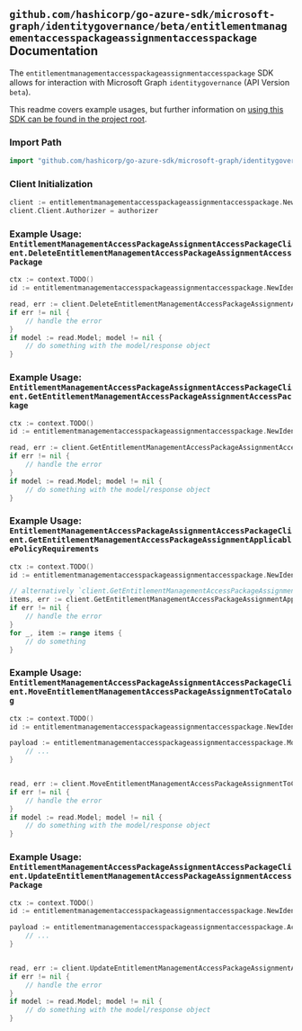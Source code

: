 
## `github.com/hashicorp/go-azure-sdk/microsoft-graph/identitygovernance/beta/entitlementmanagementaccesspackageassignmentaccesspackage` Documentation

The `entitlementmanagementaccesspackageassignmentaccesspackage` SDK allows for interaction with Microsoft Graph `identitygovernance` (API Version `beta`).

This readme covers example usages, but further information on [using this SDK can be found in the project root](https://github.com/hashicorp/go-azure-sdk/tree/main/docs).

### Import Path

```go
import "github.com/hashicorp/go-azure-sdk/microsoft-graph/identitygovernance/beta/entitlementmanagementaccesspackageassignmentaccesspackage"
```


### Client Initialization

```go
client := entitlementmanagementaccesspackageassignmentaccesspackage.NewEntitlementManagementAccessPackageAssignmentAccessPackageClientWithBaseURI("https://graph.microsoft.com")
client.Client.Authorizer = authorizer
```


### Example Usage: `EntitlementManagementAccessPackageAssignmentAccessPackageClient.DeleteEntitlementManagementAccessPackageAssignmentAccessPackage`

```go
ctx := context.TODO()
id := entitlementmanagementaccesspackageassignmentaccesspackage.NewIdentityGovernanceEntitlementManagementAccessPackageAssignmentID("accessPackageAssignmentId")

read, err := client.DeleteEntitlementManagementAccessPackageAssignmentAccessPackage(ctx, id, entitlementmanagementaccesspackageassignmentaccesspackage.DefaultDeleteEntitlementManagementAccessPackageAssignmentAccessPackageOperationOptions())
if err != nil {
	// handle the error
}
if model := read.Model; model != nil {
	// do something with the model/response object
}
```


### Example Usage: `EntitlementManagementAccessPackageAssignmentAccessPackageClient.GetEntitlementManagementAccessPackageAssignmentAccessPackage`

```go
ctx := context.TODO()
id := entitlementmanagementaccesspackageassignmentaccesspackage.NewIdentityGovernanceEntitlementManagementAccessPackageAssignmentID("accessPackageAssignmentId")

read, err := client.GetEntitlementManagementAccessPackageAssignmentAccessPackage(ctx, id, entitlementmanagementaccesspackageassignmentaccesspackage.DefaultGetEntitlementManagementAccessPackageAssignmentAccessPackageOperationOptions())
if err != nil {
	// handle the error
}
if model := read.Model; model != nil {
	// do something with the model/response object
}
```


### Example Usage: `EntitlementManagementAccessPackageAssignmentAccessPackageClient.GetEntitlementManagementAccessPackageAssignmentApplicablePolicyRequirements`

```go
ctx := context.TODO()
id := entitlementmanagementaccesspackageassignmentaccesspackage.NewIdentityGovernanceEntitlementManagementAccessPackageAssignmentID("accessPackageAssignmentId")

// alternatively `client.GetEntitlementManagementAccessPackageAssignmentApplicablePolicyRequirements(ctx, id, entitlementmanagementaccesspackageassignmentaccesspackage.DefaultGetEntitlementManagementAccessPackageAssignmentApplicablePolicyRequirementsOperationOptions())` can be used to do batched pagination
items, err := client.GetEntitlementManagementAccessPackageAssignmentApplicablePolicyRequirementsComplete(ctx, id, entitlementmanagementaccesspackageassignmentaccesspackage.DefaultGetEntitlementManagementAccessPackageAssignmentApplicablePolicyRequirementsOperationOptions())
if err != nil {
	// handle the error
}
for _, item := range items {
	// do something
}
```


### Example Usage: `EntitlementManagementAccessPackageAssignmentAccessPackageClient.MoveEntitlementManagementAccessPackageAssignmentToCatalog`

```go
ctx := context.TODO()
id := entitlementmanagementaccesspackageassignmentaccesspackage.NewIdentityGovernanceEntitlementManagementAccessPackageAssignmentID("accessPackageAssignmentId")

payload := entitlementmanagementaccesspackageassignmentaccesspackage.MoveEntitlementManagementAccessPackageAssignmentToCatalogRequest{
	// ...
}


read, err := client.MoveEntitlementManagementAccessPackageAssignmentToCatalog(ctx, id, payload, entitlementmanagementaccesspackageassignmentaccesspackage.DefaultMoveEntitlementManagementAccessPackageAssignmentToCatalogOperationOptions())
if err != nil {
	// handle the error
}
if model := read.Model; model != nil {
	// do something with the model/response object
}
```


### Example Usage: `EntitlementManagementAccessPackageAssignmentAccessPackageClient.UpdateEntitlementManagementAccessPackageAssignmentAccessPackage`

```go
ctx := context.TODO()
id := entitlementmanagementaccesspackageassignmentaccesspackage.NewIdentityGovernanceEntitlementManagementAccessPackageAssignmentID("accessPackageAssignmentId")

payload := entitlementmanagementaccesspackageassignmentaccesspackage.AccessPackage{
	// ...
}


read, err := client.UpdateEntitlementManagementAccessPackageAssignmentAccessPackage(ctx, id, payload, entitlementmanagementaccesspackageassignmentaccesspackage.DefaultUpdateEntitlementManagementAccessPackageAssignmentAccessPackageOperationOptions())
if err != nil {
	// handle the error
}
if model := read.Model; model != nil {
	// do something with the model/response object
}
```
